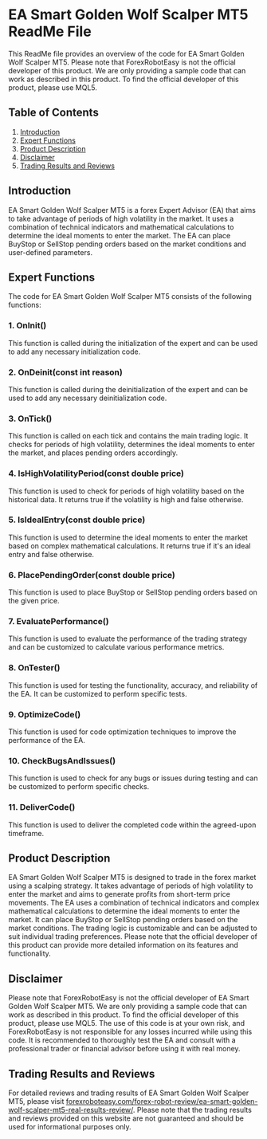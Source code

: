 # EA Smart Golden Wolf Scalper MT5 ReadMe File

This ReadMe file provides an overview of the code for EA Smart Golden Wolf Scalper MT5. Please note that ForexRobotEasy is not the official developer of this product. We are only providing a sample code that can work as described in this product. To find the official developer of this product, please use MQL5.

## Table of Contents
1. [Introduction](#introduction)
2. [Expert Functions](#expert-functions)
3. [Product Description](#product-description)
4. [Disclaimer](#disclaimer)
5. [Trading Results and Reviews](#trading-results-and-reviews)

## Introduction
EA Smart Golden Wolf Scalper MT5 is a forex Expert Advisor (EA) that aims to take advantage of periods of high volatility in the market. It uses a combination of technical indicators and mathematical calculations to determine the ideal moments to enter the market. The EA can place BuyStop or SellStop pending orders based on the market conditions and user-defined parameters.

## Expert Functions
The code for EA Smart Golden Wolf Scalper MT5 consists of the following functions:

### 1. OnInit()
This function is called during the initialization of the expert and can be used to add any necessary initialization code.

### 2. OnDeinit(const int reason)
This function is called during the deinitialization of the expert and can be used to add any necessary deinitialization code.

### 3. OnTick()
This function is called on each tick and contains the main trading logic. It checks for periods of high volatility, determines the ideal moments to enter the market, and places pending orders accordingly.

### 4. IsHighVolatilityPeriod(const double price)
This function is used to check for periods of high volatility based on the historical data. It returns true if the volatility is high and false otherwise.

### 5. IsIdealEntry(const double price)
This function is used to determine the ideal moments to enter the market based on complex mathematical calculations. It returns true if it's an ideal entry and false otherwise.

### 6. PlacePendingOrder(const double price)
This function is used to place BuyStop or SellStop pending orders based on the given price.

### 7. EvaluatePerformance()
This function is used to evaluate the performance of the trading strategy and can be customized to calculate various performance metrics.

### 8. OnTester()
This function is used for testing the functionality, accuracy, and reliability of the EA. It can be customized to perform specific tests.

### 9. OptimizeCode()
This function is used for code optimization techniques to improve the performance of the EA.

### 10. CheckBugsAndIssues()
This function is used to check for any bugs or issues during testing and can be customized to perform specific checks.

### 11. DeliverCode()
This function is used to deliver the completed code within the agreed-upon timeframe.

## Product Description
EA Smart Golden Wolf Scalper MT5 is designed to trade in the forex market using a scalping strategy. It takes advantage of periods of high volatility to enter the market and aims to generate profits from short-term price movements. The EA uses a combination of technical indicators and complex mathematical calculations to determine the ideal moments to enter the market. It can place BuyStop or SellStop pending orders based on the market conditions. The trading logic is customizable and can be adjusted to suit individual trading preferences. Please note that the official developer of this product can provide more detailed information on its features and functionality.

## Disclaimer
Please note that ForexRobotEasy is not the official developer of EA Smart Golden Wolf Scalper MT5. We are only providing a sample code that can work as described in this product. To find the official developer of this product, please use MQL5. The use of this code is at your own risk, and ForexRobotEasy is not responsible for any losses incurred while using this code. It is recommended to thoroughly test the EA and consult with a professional trader or financial advisor before using it with real money.

## Trading Results and Reviews
For detailed reviews and trading results of EA Smart Golden Wolf Scalper MT5, please visit [forexroboteasy.com/forex-robot-review/ea-smart-golden-wolf-scalper-mt5-real-results-review/](https://forexroboteasy.com/forex-robot-review/ea-smart-golden-wolf-scalper-mt5-real-results-review/). Please note that the trading results and reviews provided on this website are not guaranteed and should be used for informational purposes only.
